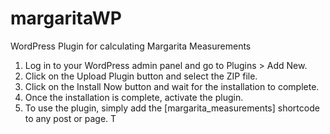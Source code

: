 # margaritaWP
WordPress Plugin for calculating Margarita Measurements 

1. Log in to your WordPress admin panel and go to Plugins > Add New.
2. Click on the Upload Plugin button and select the ZIP file.
3. Click on the Install Now button and wait for the installation to complete.
4. Once the installation is complete, activate the plugin.
5. To use the plugin, simply add the [margarita_measurements] shortcode to any post or page. T
